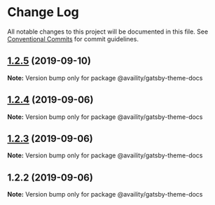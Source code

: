 # Change Log

All notable changes to this project will be documented in this file.
See [Conventional Commits](https://conventionalcommits.org) for commit guidelines.

## [1.2.5](https://github.com/availity/gatsby-theme-availity/compare/@availity/gatsby-theme-docs@1.2.4...@availity/gatsby-theme-docs@1.2.5) (2019-09-10)

**Note:** Version bump only for package @availity/gatsby-theme-docs





## [1.2.4](https://github.com/availity/gatsby-theme-availity/compare/@availity/gatsby-theme-docs@1.2.3...@availity/gatsby-theme-docs@1.2.4) (2019-09-06)

**Note:** Version bump only for package @availity/gatsby-theme-docs





## [1.2.3](https://github.com/availity/gatsby-theme-availity/compare/@availity/gatsby-theme-docs@1.2.2...@availity/gatsby-theme-docs@1.2.3) (2019-09-06)

**Note:** Version bump only for package @availity/gatsby-theme-docs





## 1.2.2 (2019-09-06)

**Note:** Version bump only for package @availity/gatsby-theme-docs
